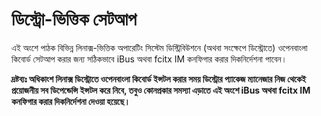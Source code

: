 # ডিস্ট্রো-ভিত্তিক সেটআপ
এই অংশে পাঠক বিভিন্ন লিনাক্স-ভিত্তিক অপারেটিং সিস্টেম ডিস্ট্রিবিউশনে (অথবা সংক্ষেপে ডিস্ট্রোতে) ওপেনবাংলা কিবোর্ড সেটআপ করার জন্য সঠিকভাবে iBus অথবা fcitx IM কনফিগার করার দিকনির্দেশনা পাবেন।

**দ্রষ্টব্যঃ অধিকাংশ লিনাক্স ডিস্ট্রোতে ওপেনবাংলা কিবোর্ড ইন্সটল করার সময় ডিস্ট্রোর প্যাকেজ ম্যানেজার নিজ থেকেই প্রয়োজনীয় সব ডিপেন্ডেন্সি ইন্সটল করে নিবে, তবুও কোনপ্রকার সমস্যা এড়াতে এই অংশে iBus অথবা fcitx IM কনফিগার করার দিকনির্দেশনা দেওয়া হয়েছে।**